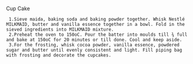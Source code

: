    Cup Cake


     1.Sieve maida, baking soda and baking powder together. Whisk Nestlé MILKMAID, butter and vanilla essence together in a bowl. Fold in the sieved ingredients into MILKMAID mixture.
     2.Preheat the oven to 150oC. Pour the batter into moulds till ¾ full and bake at 150oC for 20 minutes or till done. Cool and keep aside.
     3.For the frosting, whisk cocoa powder, vanilla essence, powdered sugar and butter until evenly consistent and light. Fill piping bag with frosting and decorate the cupcakes.